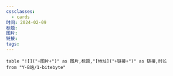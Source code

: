 ```yaml
---
cssclasses:
  - cards
时间: 2024-02-09
标题: 
图片: 
链接: 
tags:
---
```


```dataview
table "![]("+图片+")" as 图片,标题,"[地址]("+链接+")" as 链接,时长
from "Y-B站/1-bitebyte"
```



